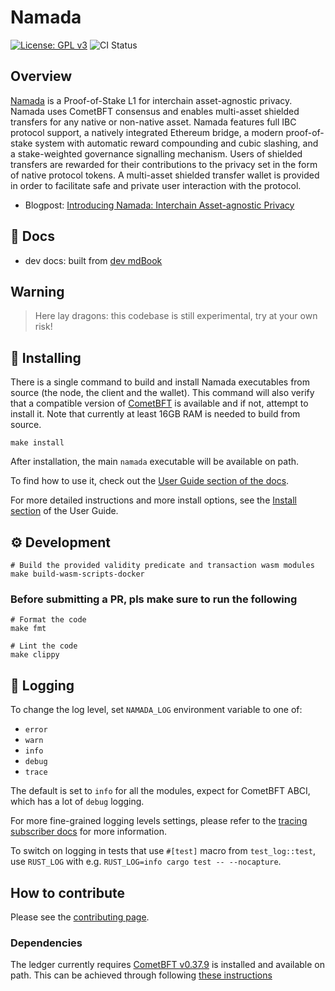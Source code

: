 # Namada

[![License: GPL v3](https://img.shields.io/badge/License-GPLv3-blue.svg)](./LICENSE)
![CI Status](https://github.com/anoma/namada/actions/workflows/build-and-test.yml/badge.svg?branch=main)

## Overview

[Namada](http://namada.net) is a Proof-of-Stake L1 for interchain asset-agnostic privacy. Namada uses CometBFT
consensus and enables multi-asset shielded transfers for any native
or non-native asset. Namada features full IBC protocol support,
a natively integrated Ethereum bridge, a modern proof-of-stake
system with automatic reward compounding and cubic slashing, and a
stake-weighted governance signalling mechanism. Users of shielded
transfers are rewarded for their contributions to the privacy set in
the form of native protocol tokens. A multi-asset shielded transfer
wallet is provided in order to facilitate safe and private user
interaction with the protocol.

* Blogpost: [Introducing Namada: Interchain Asset-agnostic Privacy](https://blog.namada.net/introducing-namada-interchain-asset-agnostic-privacy/)

## 📓 Docs

* dev docs: built from [dev mdBook](./documentation/dev/)

## Warning

> Here lay dragons: this codebase is still experimental, try at your own risk!

## 💾 Installing

There is a single command to build and install Namada executables from source (the node, the client and the wallet). This command will also verify that a compatible version of [CometBFT](#dependencies) is available and if not, attempt to install it. Note that currently at least 16GB RAM is needed to build from source.

```shell
make install
```

After installation, the main `namada` executable will be available on path.

To find how to use it, check out the [User Guide section of the docs](https://docs.namada.net/user-guide/index.html).

For more detailed instructions and more install options, see the [Install
section](https://docs.namada.net/user-guide/install/index.html) of the User
Guide.

## ⚙️ Development

```shell
# Build the provided validity predicate and transaction wasm modules
make build-wasm-scripts-docker
```

### Before submitting a PR, pls make sure to run the following

```shell
# Format the code
make fmt

# Lint the code
make clippy
```

## 🧾 Logging

To change the log level, set `NAMADA_LOG` environment variable to one of:

* `error`
* `warn`
* `info`
* `debug`
* `trace`

The default is set to `info` for all the modules, expect for CometBFT ABCI, which has a lot of `debug` logging.

For more fine-grained logging levels settings, please refer to the [tracing subscriber docs](https://docs.rs/tracing-subscriber/0.2.18/tracing_subscriber/struct.EnvFilter.html#directives) for more information.

To switch on logging in tests that use `#[test]` macro from `test_log::test`, use `RUST_LOG` with e.g. `RUST_LOG=info cargo test -- --nocapture`.

## How to contribute

Please see the [contributing page](./CONTRIBUTING.md).

### Dependencies

The ledger currently requires [CometBFT v0.37.9](https://github.com/cometbft/cometbft/releases/tag/v0.37.9) is installed and available on path. This can be achieved through following [these instructions](https://github.com/cometbft/cometbft/blob/main/docs/guides/install.md)

